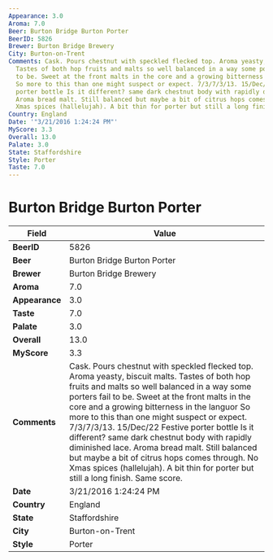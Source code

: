 ```yaml
---
Appearance: 3.0
Aroma: 7.0
Beer: Burton Bridge Burton Porter
BeerID: 5826
Brewer: Burton Bridge Brewery
City: Burton-on-Trent
Comments: Cask. Pours chestnut with speckled flecked top. Aroma yeasty, biscuit malts.
  Tastes of both hop fruits and malts so well balanced in a way some porters fail
  to be. Sweet at the front malts in the core and a growing bitterness in the languor
  So more to this than one might suspect or expect. 7/3/7/3/13. 15/Dec/22 Festive
  porter bottle Is it different? same dark chestnut body with rapidly diminished lace.
  Aroma bread malt. Still balanced but maybe a bit of citrus hops comes through. No
  Xmas spices (hallelujah). A bit thin for porter but still a long finish. Same score.
Country: England
Date: '"3/21/2016 1:24:24 PM"'
MyScore: 3.3
Overall: 13.0
Palate: 3.0
State: Staffordshire
Style: Porter
Taste: 7.0
---
```


# Burton Bridge Burton Porter

| Field         | Value |
|---------------|-------|
| **BeerID** | 5826 |
| **Beer** | Burton Bridge Burton Porter |
| **Brewer** | Burton Bridge Brewery |
| **Aroma** | 7.0 |
| **Appearance** | 3.0 |
| **Taste** | 7.0 |
| **Palate** | 3.0 |
| **Overall** | 13.0 |
| **MyScore** | 3.3 |
| **Comments** | Cask. Pours chestnut with speckled flecked top. Aroma yeasty, biscuit malts. Tastes of both hop fruits and malts so well balanced in a way some porters fail to be. Sweet at the front malts in the core and a growing bitterness in the languor So more to this than one might suspect or expect. 7/3/7/3/13. 15/Dec/22 Festive porter bottle Is it different? same dark chestnut body with rapidly diminished lace. Aroma bread malt. Still balanced but maybe a bit of citrus hops comes through. No Xmas spices (hallelujah). A bit thin for porter but still a long finish. Same score. |
| **Date** | 3/21/2016 1:24:24 PM |
| **Country** | England |
| **State** | Staffordshire |
| **City** | Burton-on-Trent |
| **Style** | Porter |
